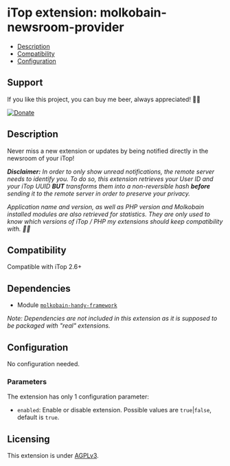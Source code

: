 # iTop extension: molkobain-newsroom-provider
* [Description](#description)
* [Compatibility](#compatibility)
* [Configuration](#configuration)

## Support
If you like this project, you can buy me beer, always appreciated! 🍻😁

[![Donate](https://img.shields.io/static/v1?label=Donate&message=Molkobain%20I/O&color=green&style=flat&logo=paypal)](https://www.paypal.com/cgi-bin/webscr?cmd=_s-xclick&hosted_button_id=BZR88J33D4RG6&source=url)

## Description
Never miss a new extension or updates by being notified directly in the newsroom of your iTop!

_**Disclaimer:** In order to only show unread notifications, the remote server needs to identify you. To do so, this extension retrieves your User ID and your iTop UUID **BUT** transforms them into a non-reversible hash **before** sending it to the remote server in order to preserve your privacy._

_Application name and version, as well as PHP version and Molkobain installed modules are also retrieved for statistics. They are only used to know which versions of iTop / PHP my extensions should keep compatibility with. 👨‍🔧_

## Compatibility
Compatible with iTop 2.6+

## Dependencies
* Module [`molkobain-handy-framework`](https://github.com/Molkobain/itop-handy-framework)

*Note: Dependencies are not included in this extension as it is supposed to be packaged with "real" extensions.*

## Configuration
No configuration needed.

### Parameters
The extension has only 1 configuration parameter:
  * `enabled`: Enable or disable extension. Possible values are `true`|`false`, default is `true`.


## Licensing
This extension is under [AGPLv3](https://en.wikipedia.org/wiki/GNU_Affero_General_Public_License).
